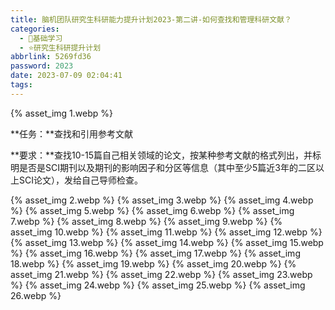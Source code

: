 ```yaml
---
title: 脑机团队研究生科研能力提升计划2023-第二讲-如何查找和管理科研文献？
categories:
  - 🌙基础学习
  - ⭐研究生科研提升计划
abbrlink: 5269fd36
password: 2023
date: 2023-07-09 02:04:41
tags:
---
```


{% asset_img 1.webp %}

**任务：**查找和引用参考文献

**要求：**查找10-15篇自己相关领域的论文，按某种参考文献的格式列出，并标明是否是SCI期刊以及期刊的影响因子和分区等信息（其中至少5篇近3年的二区以上SCI论文），发给自己导师检查。

<!--more-->

{% asset_img 2.webp %}
{% asset_img 3.webp %}
{% asset_img 4.webp %}
{% asset_img 5.webp %}
{% asset_img 6.webp %}
{% asset_img 7.webp %}
{% asset_img 8.webp %}
{% asset_img 9.webp %}
{% asset_img 10.webp %}
{% asset_img 11.webp %}
{% asset_img 12.webp %}
{% asset_img 13.webp %}
{% asset_img 14.webp %}
{% asset_img 15.webp %}
{% asset_img 16.webp %}
{% asset_img 17.webp %}
{% asset_img 18.webp %}
{% asset_img 19.webp %}
{% asset_img 20.webp %}
{% asset_img 21.webp %}
{% asset_img 22.webp %}
{% asset_img 23.webp %}
{% asset_img 24.webp %}
{% asset_img 25.webp %}
{% asset_img 26.webp %}
